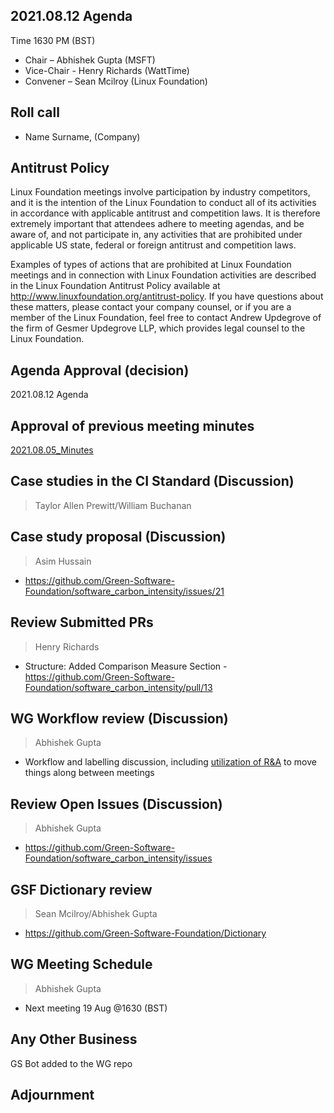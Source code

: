 ## 2021.08.12 Agenda
Time 1630 PM (BST)

- Chair – Abhishek Gupta (MSFT)
- Vice-Chair - Henry Richards (WattTime)
- Convener – Sean Mcilroy (Linux Foundation)
  
## Roll call
* Name Surname, (Company)  
  
## Antitrust Policy
Linux Foundation meetings involve participation by industry competitors, and it is the intention of the Linux Foundation to conduct 
all of its activities in accordance with applicable antitrust and competition laws. 
It is therefore extremely important that attendees adhere to meeting agendas, and be aware of, and not participate in, any activities 
that are prohibited under applicable US state, federal or foreign antitrust and competition laws.

Examples of types of actions that are prohibited at Linux Foundation meetings and in connection with Linux Foundation activities are 
described in the Linux Foundation Antitrust Policy available at http://www.linuxfoundation.org/antitrust-policy. 
If you have questions about these matters, please contact your company counsel, or if you are a member of the Linux Foundation, 
feel free to contact Andrew Updegrove of the firm of Gesmer Updegrove LLP, which provides legal counsel to the Linux Foundation.
  
## Agenda Approval (decision) 
2021.08.12 Agenda
  
## Approval of previous meeting minutes
[2021.08.05_Minutes](https://github.com/Green-Software-Foundation/standards_wg/blob/main/Agenda_Minutes/2021.08.05_Minutes.md)

## Case studies in the CI Standard (Discussion)
> Taylor Allen Prewitt/William Buchanan

## Case study proposal (Discussion)
> Asim Hussain
- https://github.com/Green-Software-Foundation/software_carbon_intensity/issues/21
  
## Review Submitted PRs
> Henry Richards
- Structure: Added Comparison Measure Section - https://github.com/Green-Software-Foundation/software_carbon_intensity/pull/13

## WG Workflow review (Discussion)
> Abhishek Gupta
- Workflow and labelling discussion, including [utilization of R&A](https://github.com/Green-Software-Foundation/standards_wg/blob/main/the_way_we_work.md#standards-working-group-approval-process) to move things along between meetings

## Review Open Issues (Discussion)
> Abhishek Gupta
- https://github.com/Green-Software-Foundation/software_carbon_intensity/issues

## GSF Dictionary review 
> Sean Mcilroy/Abhishek Gupta
- https://github.com/Green-Software-Foundation/Dictionary

## WG Meeting Schedule
> Abhishek Gupta
- Next meeting 19 Aug @1630 (BST) 

## Any Other Business

GS Bot added to the WG repo

## Adjournment
